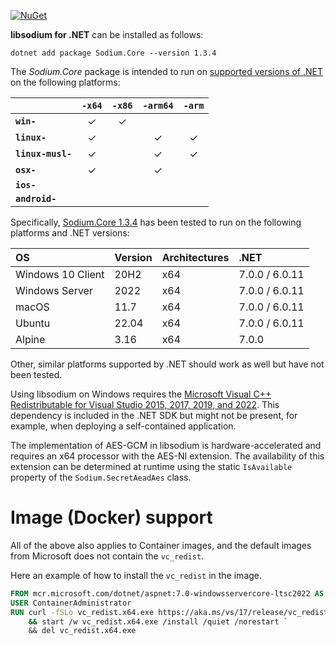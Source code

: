 [![NuGet](https://img.shields.io/nuget/vpre/Sodium.Core)](https://www.nuget.org/packages/Sodium.Core/1.3.4)

**libsodium for .NET** can be installed as follows:

    dotnet add package Sodium.Core --version 1.3.4

The *Sodium.Core* package is intended to run on
[supported versions of .NET](https://dotnet.microsoft.com/en-us/platform/support/policy/dotnet-core)
on the following platforms:

|                       | `-x64`   | `-x86`   | `-arm64` | `-arm`   |
|:----------------------|:--------:|:--------:|:--------:|:--------:|
| **`win-`**            | &check;  | &check;  |          |          |
| **`linux-`**          | &check;  |          | &check;  | &check;  |
| **`linux-musl-`**     | &check;  |          | &check;  | &check;  |
| **`osx-`**            | &check;  |          | &check;  |          |
| **`ios-`**            |          |          |          |          |
| **`android-`**        |          |          |          |          |

Specifically,
[Sodium.Core 1.3.4](https://www.nuget.org/packages/Sodium.Core/1.3.4)
has been tested to run on the following platforms and .NET versions:

| OS                   | Version  | Architectures | .NET            |
|:-------------------- |:-------- |:------------- |:--------------- |
| Windows 10 Client    | 20H2     | x64           | 7.0.0 / 6.0.11  |
| Windows Server       | 2022     | x64           | 7.0.0 / 6.0.11  |
| macOS                | 11.7     | x64           | 7.0.0 / 6.0.11  |
| Ubuntu               | 22.04    | x64           | 7.0.0 / 6.0.11  |
| Alpine               | 3.16     | x64           | 7.0.0           |

Other, similar platforms supported by .NET should work as well but have not been tested.

Using libsodium on Windows requires the
[Microsoft Visual C++ Redistributable for Visual Studio 2015, 2017, 2019, and 2022](https://support.microsoft.com/en-us/help/2977003/the-latest-supported-visual-c-downloads).
This dependency is included in the .NET SDK but might
not be present, for example, when deploying a self-contained application.

The implementation of AES-GCM in libsodium is hardware-accelerated and requires an
x64 processor with the AES-NI extension. The availability of this extension can
be determined at runtime using the static `IsAvailable` property of the
`Sodium.SecretAeadAes` class.

# Image (Docker) support

All of the above also applies to Container images, and the default images from Microsoft does not contain the `vc_redist`.

Here an example of how to install the `vc_redist` in the image.

```dockerfile
FROM mcr.microsoft.com/dotnet/aspnet:7.0-windowsservercore-ltsc2022 AS base
USER ContainerAdministrator
RUN curl -fSLo vc_redist.x64.exe https://aka.ms/vs/17/release/vc_redist.x64.exe `
    && start /w vc_redist.x64.exe /install /quiet /norestart `
    && del vc_redist.x64.exe
```

